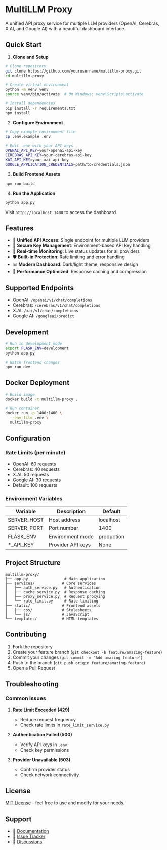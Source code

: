 # MultiLLM Proxy

A unified API proxy service for multiple LLM providers (OpenAI, Cerebras, X.AI, and Google AI) with a beautiful dashboard interface.

## Quick Start

1. **Clone and Setup**
```bash
# Clone repository
git clone https://github.com/yourusername/multillm-proxy.git
cd multillm-proxy

# Create virtual environment
python -m venv venv
source venv/bin/activate  # On Windows: venv\Scripts\activate

# Install dependencies
pip install -r requirements.txt
npm install
```

2. **Configure Environment**
```bash
# Copy example environment file
cp .env.example .env

# Edit .env with your API keys
OPENAI_API_KEY=your-openai-api-key
CEREBRAS_API_KEY=your-cerebras-api-key
XAI_API_KEY=your-xai-api-key
GOOGLE_APPLICATION_CREDENTIALS=path/to/credentials.json
```

3. **Build Frontend Assets**
```bash
npm run build
```

4. **Run the Application**
```bash
python app.py
```

Visit `http://localhost:1400` to access the dashboard.

## Features

- 🔄 **Unified API Access**: Single endpoint for multiple LLM providers
- 🔑 **Secure Key Management**: Environment-based API key handling
- 🚦 **Real-time Monitoring**: Live status updates for all providers
- 🛡️ **Built-in Protection**: Rate limiting and error handling
- 📊 **Modern Dashboard**: Dark/light theme, responsive design
- 🚀 **Performance Optimized**: Response caching and compression

## Supported Endpoints

- OpenAI: `/openai/v1/chat/completions`
- Cerebras: `/cerebras/v1/chat/completions`
- X.AI: `/xai/v1/chat/completions`
- Google AI: `/googleai/predict`

## Development

```bash
# Run in development mode
export FLASK_ENV=development
python app.py

# Watch frontend changes
npm run dev
```

## Docker Deployment

```bash
# Build image
docker build -t multillm-proxy .

# Run container
docker run -p 1400:1400 \
  --env-file .env \
  multillm-proxy
```

## Configuration

### Rate Limits (per minute)
- OpenAI: 60 requests
- Cerebras: 40 requests
- X.AI: 50 requests
- Google AI: 30 requests
- Default: 100 requests

### Environment Variables
| Variable | Description | Default |
|----------|-------------|---------|
| SERVER_HOST | Host address | localhost |
| SERVER_PORT | Port number | 1400 |
| FLASK_ENV | Environment mode | production |
| *_API_KEY | Provider API keys | None |

## Project Structure
```
multillm-proxy/
├── app.py                # Main application
├── services/            # Core services
│   ├── auth_service.py   # Authentication
│   ├── cache_service.py  # Response caching
│   ├── proxy_service.py  # Request proxying
│   └── rate_limit.py     # Rate limiting
├── static/              # Frontend assets
│   ├── css/             # Stylesheets
│   └── js/              # JavaScript
└── templates/           # HTML templates
```

## Contributing

1. Fork the repository
2. Create your feature branch (`git checkout -b feature/amazing-feature`)
3. Commit your changes (`git commit -m 'Add amazing feature'`)
4. Push to the branch (`git push origin feature/amazing-feature`)
5. Open a Pull Request

## Troubleshooting

### Common Issues

1. **Rate Limit Exceeded (429)**
   - Reduce request frequency
   - Check rate limits in `rate_limit_service.py`

2. **Authentication Failed (500)**
   - Verify API keys in `.env`
   - Check key permissions

3. **Provider Unavailable (503)**
   - Confirm provider status
   - Check network connectivity

## License

[MIT License](LICENSE) - feel free to use and modify for your needs.

## Support

- 📖 [Documentation](https://github.com/yourusername/multillm-proxy/wiki)
- 🐛 [Issue Tracker](https://github.com/yourusername/multillm-proxy/issues)
- 💬 [Discussions](https://github.com/yourusername/multillm-proxy/discussions)